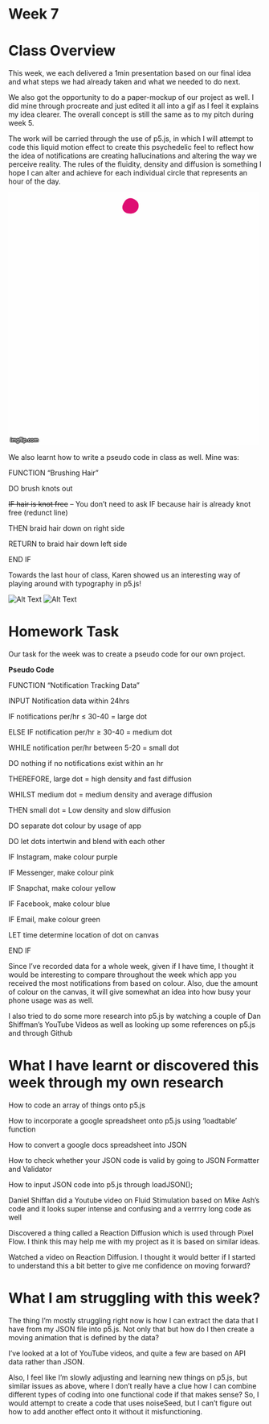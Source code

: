 # Week 7

# Class Overview 

This week, we each delivered a 1min presentation based on our final idea and what steps we had already taken and what we needed to do next.  

We also got the opportunity to do a paper-mockup of our project as well. I did mine through procreate and just edited it all into a gif as I feel it explains my idea clearer. The overall concept is still the same as to my pitch during week 5.  

The work will be carried through the use of p5.js, in which I will attempt to code this liquid motion effect to create this psychedelic feel to reflect how the idea of notifications are creating hallucinations and altering the way we perceive reality. The rules of the fluidity, density and diffusion is something I hope I can alter and achieve for each individual circle that represents an hour of the day.  


![Alt Text](https://github.com/aliceyu1111/Slave-to-the-Algorithm/blob/master/Week%207/4ek575.gif)

We also learnt how to write a pseudo code in class as well. Mine was: 

FUNCTION “Brushing Hair” 

DO brush knots out 

~~IF hair is knot free~~ – You don’t need to ask IF because hair is already knot free (redunct line) 

THEN braid hair down on right side 

RETURN to braid hair down left side 

END IF 


Towards the last hour of class, Karen showed us an interesting way of playing around with typography in p5.js! 

![Alt Text](https://media.giphy.com/media/RogqozehcxKRHrD5yW/giphy.gif)
![Alt Text](https://media.giphy.com/media/RoCf5YQHLLa5vOlAou/giphy.gif)

# Homework Task 

Our task for the week was to create a pseudo code for our own project.  

**Pseudo Code** 

FUNCTION “Notification Tracking Data” 

INPUT Notification data within 24hrs  

IF notifications per/hr ≤ 30-40 = large dot 

ELSE IF notification per/hr ≥ 30-40 = medium dot 

WHILE notification per/hr between 5-20 = small dot 

DO nothing if no notifications exist within an hr 

THEREFORE, large dot = high density and fast diffusion 

WHILST medium dot = medium density and average diffusion 

THEN small dot = Low density and slow diffusion 

DO separate dot colour by usage of app  

DO let dots intertwin and blend with each other 

IF Instagram, make colour purple 

IF Messenger, make colour pink 

IF Snapchat, make colour yellow 

IF Facebook, make colour blue 

IF Email, make colour green 

LET time determine location of dot on canvas 

END IF 

 


Since I’ve recorded data for a whole week, given if I have time, I thought it would be interesting to compare throughout the week which app you received the most notifications from based on colour. Also, due the amount of colour on the canvas, it will give somewhat an idea into how busy your phone usage was as well.  

I also tried to do some more research into p5.js by watching a couple of Dan Shiffman’s YouTube Videos as well as looking up some references on p5.js and through Github 


# What I have learnt or discovered this week through my own research 

How to code an array of things onto p5.js 

How to incorporate a google spreadsheet onto p5.js using ‘loadtable’ function 

How to convert a google docs spreadsheet into JSON 

How to check whether your JSON code is valid by going to JSON Formatter and Validator 

How to input JSON code into p5.js through loadJSON(); 

Daniel Shiffan did a Youtube video on Fluid Stimulation based on Mike Ash’s code and it looks super intense and confusing and a verrrry long code as well 

Discovered a thing called a Reaction Diffusion which is used through Pixel Flow. I think this may help me with my project as it is based on similar ideas. 

Watched a video on Reaction Diffusion. I thought it would better if I started to understand this a bit better to give me confidence on moving forward? 

 

# What I am struggling with this week? 

The thing I’m mostly struggling right now is how I can extract the data that I have from my JSON file into p5.js. Not only that but how do I then create a moving animation that is defined by the data?  

I’ve looked at a lot of YouTube videos, and quite a few are based on API data rather than JSON.  

Also, I feel like I’m slowly adjusting and learning new things on p5.js, but similar issues as above, where I don’t really have a clue how I can combine different types of coding into one functional code if that makes sense? So, I would attempt to create a code that uses noiseSeed, but I can’t figure out how to add another effect onto it without it misfunctioning.  



